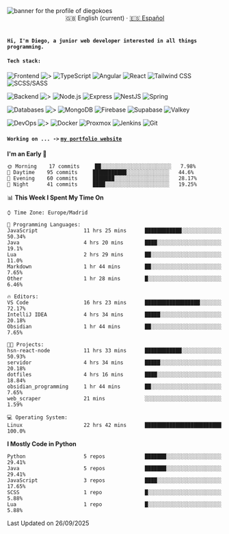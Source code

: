 <picture>
 <source media="(prefers-color-scheme: dark)" srcset="https://i.imgur.com/G5n6xUz.png">
 <source media="(prefers-color-scheme: light)" srcset="https://i.imgur.com/8gLfu4u.png">
 <img alt="banner for the profile of diegokoes" src="https://i.imgur.com/G5n6xUz.png">
</picture>

<!-- Language switcher -->
<div align="center">
  <a >🇬🇧 English (current)</a> · <a href="./README_es.md">🇪🇸 Español</a>
</div>
<br>


#### `Hi, I'm Diego, a junior web developer interested in all things programming.`

#### `Tech stack:` 

<!-- Frontend -->
![Frontend   ](https://img.shields.io/badge/Front%20%20%20-20232a?style=for-the-badge&logo=terminal&logoColor=white)
![>](https://img.shields.io/badge/%3E-000000?style=for-the-badge&labelColor=000000&color=000000&logoColor=white&labelWidth=20) 
![TypeScript](https://img.shields.io/badge/typescript-3178C6?style=for-the-badge&logo=typescript&logoColor=white)
![Angular](https://img.shields.io/badge/angular-7E22CE?style=for-the-badge&logo=angular&logoColor=white)
![React](https://img.shields.io/badge/react-20232a?style=for-the-badge&logo=react&logoColor=61DAFB)
![Tailwind CSS](https://img.shields.io/badge/tailwindcss-06B6D4?style=for-the-badge&logo=tailwindcss&logoColor=white)
![SCSS/SASS](https://img.shields.io/badge/scss-CC6699?style=for-the-badge&logo=sass&logoColor=white)
<!-- Backend -->
![Backend    ](https://img.shields.io/badge/Back%20%20%20%20-20232a?style=for-the-badge&logo=terminal&logoColor=white)
![>](https://img.shields.io/badge/%3E-000000?style=for-the-badge&labelColor=000000&color=000000&logoColor=white&labelWidth=20) 
![Node.js](https://img.shields.io/badge/node.js-339933?style=for-the-badge&logo=nodedotjs&logoColor=white)
![Express](https://img.shields.io/badge/express-000000?style=for-the-badge&logo=express&logoColor=white)
![NestJS](https://img.shields.io/badge/nestjs-E0234E?style=for-the-badge&logo=nestjs&logoColor=white)
![Spring](https://img.shields.io/badge/spring-6DB33F?style=for-the-badge&logo=spring&logoColor=white)
<!-- Databases -->
![Databases  ](https://img.shields.io/badge/DB's%20-20232a?style=for-the-badge&logo=terminal&logoColor=white)
![>](https://img.shields.io/badge/%3E-000000?style=for-the-badge&labelColor=000000&color=000000&logoColor=white&labelWidth=20) 
![MongoDB](https://img.shields.io/badge/mongodb-4EA94B?style=for-the-badge&logo=mongodb&logoColor=white)
![Firebase](https://img.shields.io/badge/firebase-FFCA28?style=for-the-badge&logo=firebase&logoColor=black)
![Supabase](https://img.shields.io/badge/supabase-3ECF8E?style=for-the-badge&logo=supabase&logoColor=white)
![Valkey](https://img.shields.io/badge/valkey-DC382D?style=for-the-badge&logo=valkey&logoColor=white)
<!-- DevOps -->
![DevOps     ](https://img.shields.io/badge/DevOps%20%20%20-20232a?style=for-the-badge&logo=terminal&logoColor=white)
![>](https://img.shields.io/badge/%3E-000000?style=for-the-badge&labelColor=000000&color=000000&logoColor=white&labelWidth=20) 
![Docker](https://img.shields.io/badge/docker-2496ED?style=for-the-badge&logo=docker&logoColor=white)
![Proxmox](https://img.shields.io/badge/proxmox-e57000?style=for-the-badge&logo=proxmox&logoColor=white)
![Jenkins](https://img.shields.io/badge/jenkins-D24939?style=for-the-badge&logo=jenkins&logoColor=white)
![Git](https://img.shields.io/badge/git-F05032?style=for-the-badge&logo=git&logoColor=white)

 
#### `Working on ... ->`  [`my portfolio website`](https://github.com/diegokoes/portfolio)


<!--START_SECTION:waka-->
**I'm an Early 🐤** 

```text
🌞 Morning    17 commits     ██░░░░░░░░░░░░░░░░░░░░░░░   7.98% 
🌆 Daytime    95 commits     ███████████░░░░░░░░░░░░░░   44.6% 
🌃 Evening    60 commits     ███████░░░░░░░░░░░░░░░░░░   28.17% 
🌙 Night      41 commits     ████░░░░░░░░░░░░░░░░░░░░░   19.25%

```


📊 **This Week I Spent My Time On** 

```text
⌚︎ Time Zone: Europe/Madrid

💬 Programming Languages: 
JavaScript               11 hrs 25 mins      ████████████░░░░░░░░░░░░░   50.34% 
Java                     4 hrs 20 mins       ████░░░░░░░░░░░░░░░░░░░░░   19.1% 
Lua                      2 hrs 29 mins       ██░░░░░░░░░░░░░░░░░░░░░░░   11.0% 
Markdown                 1 hr 44 mins        ██░░░░░░░░░░░░░░░░░░░░░░░   7.65% 
Other                    1 hr 28 mins        █░░░░░░░░░░░░░░░░░░░░░░░░   6.46%

🔥 Editors: 
VS Code                  16 hrs 23 mins      ██████████████████░░░░░░░   72.17% 
IntelliJ IDEA            4 hrs 34 mins       █████░░░░░░░░░░░░░░░░░░░░   20.18% 
Obsidian                 1 hr 44 mins        ██░░░░░░░░░░░░░░░░░░░░░░░   7.65%

🐱‍💻 Projects: 
hsn-react-node           11 hrs 33 mins      ████████████░░░░░░░░░░░░░   50.93% 
servidor                 4 hrs 34 mins       █████░░░░░░░░░░░░░░░░░░░░   20.18% 
dotfiles                 4 hrs 16 mins       ████░░░░░░░░░░░░░░░░░░░░░   18.84% 
obsidian_programming     1 hr 44 mins        ██░░░░░░░░░░░░░░░░░░░░░░░   7.65% 
web_scraper              21 mins             ░░░░░░░░░░░░░░░░░░░░░░░░░   1.59%

💻 Operating System: 
Linux                    22 hrs 42 mins      █████████████████████████   100.0%

```

**I Mostly Code in Python** 

```text
Python                   5 repos             ███████░░░░░░░░░░░░░░░░░░   29.41% 
Java                     5 repos             ███████░░░░░░░░░░░░░░░░░░   29.41% 
JavaScript               3 repos             ████░░░░░░░░░░░░░░░░░░░░░   17.65% 
SCSS                     1 repo              █░░░░░░░░░░░░░░░░░░░░░░░░   5.88% 
Lua                      1 repo              █░░░░░░░░░░░░░░░░░░░░░░░░   5.88%

```



 Last Updated on 26/09/2025
<!--END_SECTION:waka-->
